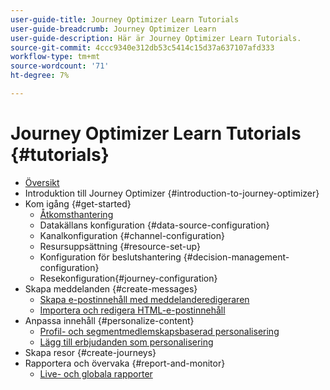 ```yaml
---
user-guide-title: Journey Optimizer Learn Tutorials
user-guide-breadcrumb: Journey Optimizer Learn
user-guide-description: Här är Journey Optimizer Learn Tutorials.
source-git-commit: 4ccc9340e312db53c5414c15d37a637107afd333
workflow-type: tm+mt
source-wordcount: '71'
ht-degree: 7%

---
```



# Journey Optimizer Learn Tutorials {#tutorials}

+ [Översikt](/help/overview.md)
+ Introduktion till Journey Optimizer {#introduction-to-journey-optimizer}
+ Kom igång {#get-started}
   + [Åtkomsthantering](/help/set-up-access/access-management.md)
   + Datakällans konfiguration {#data-source-configuration}
   + Kanalkonfiguration {#channel-configuration}
   + Resursuppsättning {#resource-set-up}
   + Konfiguration för beslutshantering {#decision-management-configuration}
   + Resekonfiguration{#journey-configuration}
+ Skapa meddelanden {#create-messages}
   + [Skapa e-postinnehåll med meddelanderedigeraren](/help/create-messages/create-email-content-with-the-message-editor.md)
   + [Importera och redigera HTML-e-postinnehåll](/help/create-messages/import-and-author-html-email-content.md)
+ Anpassa innehåll {#personalize-content}
   + [Profil- och segmentmedlemskapsbaserad personalisering](/help/personalize-content/profile-and-segment-membership-based-personalization.md)
   + [Lägg till erbjudanden som personalisering](/help/personalize-content/add-offer-decisioning-to-messages.md)
+ Skapa resor {#create-journeys}
+ Rapportera och övervaka {#report-and-monitor}
   + [Live- och globala rapporter](/help/report-and-monitor/live-and-global-reports.md)
